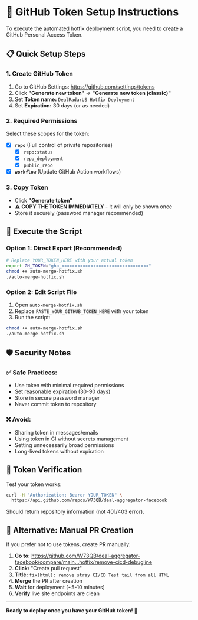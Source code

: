 # 🔑 GitHub Token Setup Instructions

To execute the automated hotfix deployment script, you need to create a GitHub Personal Access Token.

## 📋 Quick Setup Steps

### 1. **Create GitHub Token**
1. Go to GitHub Settings: https://github.com/settings/tokens
2. Click **"Generate new token"** → **"Generate new token (classic)"**
3. Set **Token name:** `DealRadarUS Hotfix Deployment`
4. Set **Expiration:** 30 days (or as needed)

### 2. **Required Permissions**
Select these scopes for the token:
- [x] **`repo`** (Full control of private repositories)
  - [x] `repo:status`
  - [x] `repo_deployment` 
  - [x] `public_repo`
- [x] **`workflow`** (Update GitHub Action workflows)

### 3. **Copy Token**
- Click **"Generate token"**
- **⚠️ COPY THE TOKEN IMMEDIATELY** - it will only be shown once
- Store it securely (password manager recommended)

## 🚀 Execute the Script

### Option 1: Direct Export (Recommended)
```bash
# Replace YOUR_TOKEN_HERE with your actual token
export GH_TOKEN="ghp_xxxxxxxxxxxxxxxxxxxxxxxxxxxxxxxxx"
chmod +x auto-merge-hotfix.sh
./auto-merge-hotfix.sh
```

### Option 2: Edit Script File
1. Open `auto-merge-hotfix.sh`
2. Replace `PASTE_YOUR_GITHUB_TOKEN_HERE` with your token
3. Run the script:
```bash
chmod +x auto-merge-hotfix.sh
./auto-merge-hotfix.sh
```

## 🛡️ Security Notes

### ✅ **Safe Practices:**
- Use token with minimal required permissions
- Set reasonable expiration (30-90 days)
- Store in secure password manager
- Never commit token to repository

### ❌ **Avoid:**
- Sharing token in messages/emails
- Using token in CI without secrets management
- Setting unnecessarily broad permissions
- Long-lived tokens without expiration

## 🧪 Token Verification

Test your token works:
```bash
curl -H "Authorization: Bearer YOUR_TOKEN" \
  https://api.github.com/repos/W73QB/deal-aggregator-facebook
```

Should return repository information (not 401/403 error).

## 🔄 Alternative: Manual PR Creation

If you prefer not to use tokens, create PR manually:
1. **Go to:** https://github.com/W73QB/deal-aggregator-facebook/compare/main...hotfix/remove-cicd-debugline
2. **Click:** "Create pull request" 
3. **Title:** `fix(html): remove stray CI/CD Test tail from all HTML`
4. **Merge** the PR after creation
5. **Wait** for deployment (~5-10 minutes)
6. **Verify** live site endpoints are clean

---

**Ready to deploy once you have your GitHub token! 🚀**